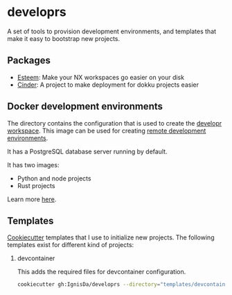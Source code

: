 # developrs

A set of tools to provision development environments, and templates that make it easy to
bootstrap new projects.

## Packages

- [Esteem](./packages/esteem): Make your NX workspaces go easier on your disk
- [Cinder](./packages/cinder): A project to make deployment for dokku projects easier

## Docker development environments

The directory contains the configuration that is used to create the
[developr workspace](https://hub.docker.com/r/ignisda/developr-workspace). This image can
be used for creating
[remote development environments](https://code.visualstudio.com/docs/remote/containers).

It has a PostgreSQL database server running by default.

It has two images:

- Python and node projects
- Rust projects

Learn more [here](./docker).

## Templates

[Cookiecutter](https://cookiecutter.readthedocs.io/) templates that I use to
initialize new projects. The following templates exist for different kind of projects:

1. devcontainer

   This adds the required files for devcontainer configuration.

   ```bash
   cookiecutter gh:IgnisDa/developrs --directory="templates/devcontainer"
   ```
